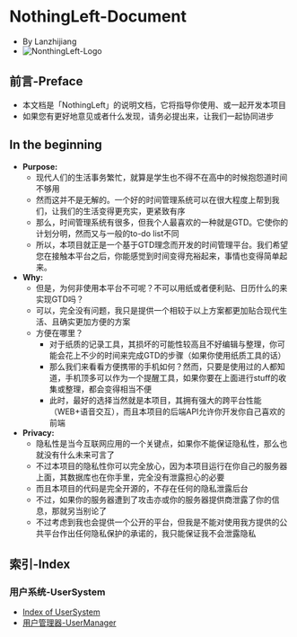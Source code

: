 # NothingLeft-Document
- By Lanzhijiang
- ![NonthingLeft-Logo](https://github.com/xiaoland/NothingLeft/blob/docs/image/NothingLeft-Logo.png)
## 前言-Preface
- 本文档是「NothingLeft」的说明文档，它将指导你使用、或一起开发本项目
- 如果您有更好地意见或者什么发现，请务必提出来，让我们一起协同进步

## In the beginning
- **Purpose:**
  - 现代人们的生活事务繁忙，就算是学生也不得不在高中的时候抱怨道时间不够用
  - 然而这并不是无解的。一个好的时间管理系统可以在很大程度上帮到我们，让我们的生活变得更充实，更紧致有序
  - 那么，时间管理系统有很多，但我个人最喜欢的一种就是GTD。它使你的计划分明，然而又与一般的to-do list不同
  - 所以，本项目就正是一个基于GTD理念而开发的时间管理平台。我们希望您在接触本平台之后，你能感觉到时间变得充裕起来，事情也变得简单起来。
- **Why:**
  - 但是，为何非使用本平台不可呢？不可以用纸或者便利贴、日历什么的来实现GTD吗？
  - 可以，完全没有问题，我只是提供一个相较于以上方案都更加贴合现代生活、且确实更加方便的方案
  - 方便在哪里？
    - 对于纸质的记录工具，其损坏的可能性较高且不好编辑与整理，你可能会花上不少的时间来完成GTD的步骤（如果你使用纸质工具的话）
    - 那么我们来看看方便携带的手机如何？然而，只要是使用过的人都知道，手机顶多可以作为一个提醒工具，如果你要在上面进行stuff的收集或整理，都会变得相当不便
    - 此时，最好的选择当然就是本项目，其拥有强大的跨平台性能（WEB+语音交互），而且本项目的后端API允许你开发你自己喜欢的前端
- **Privacy:**
  - 隐私性是当今互联网应用的一个关键点，如果你不能保证隐私性，那么也就没有什么未来可言了
  - 不过本项目的隐私性你可以完全放心，因为本项目运行在你自己的服务器上面，其数据库也在你手里，完全没有泄露担心的必要
  - 而且本项目的代码是完全开源的，不存在任何的隐私泄露后台
  - 不过，如果你的服务器遭到了攻击亦或你的服务器提供商泄露了你的信息，那就另当别论了
  - 不过考虑到我也会提供一个公开的平台，但我是不能对使用我方提供的公共平台作出任何隐私保护的承诺的，我只能保证我不会泄露隐私
  
## 索引-Index

### 用户系统-UserSystem
- [Index of UserSystem](/backend/user_system/index.md)
- [用户管理器-UserManager](/backend/user_system/user_manager.md)

